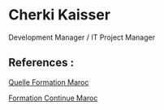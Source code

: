 # Cherki Kaisser
Development Manager / IT Project Manager


## References :  

[Quelle Formation Maroc](https://quelleformation.org)

[Formation Continue Maroc ](https://formationcontinuefsts.com)

